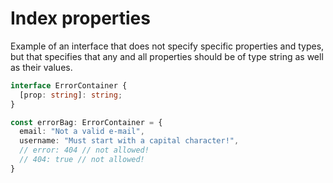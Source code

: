 # Index properties

Example of an interface that does not specify specific properties and types,
but that specifies that any and all properties should be of type string as well as their values.

```ts
interface ErrorContainer {
  [prop: string]: string;
}

const errorBag: ErrorContainer = {
  email: "Not a valid e-mail",
  username: "Must start with a capital character!",
  // error: 404 // not allowed!
  // 404: true // not allowed!
}
```
